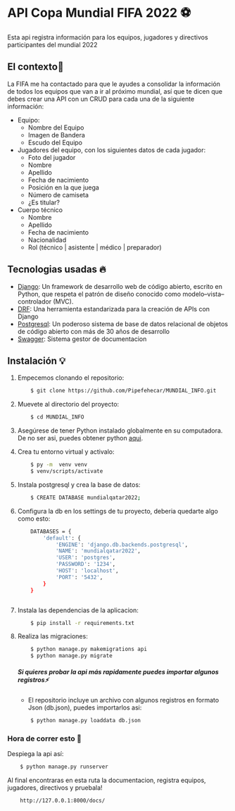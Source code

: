 # API Copa Mundial FIFA 2022 ⚽

Esta api registra información para los equipos, jugadores y directivos participantes del mundial 2022

## El contexto👀

La FIFA me ha contactado para que le ayudes a consolidar la información de todos los equipos que
van a ir al próximo mundial, así que te dicen que debes crear una API con un CRUD para cada una
de la siguiente información:

* Equipo:
  * Nombre del Equipo
  * Imagen de Bandera
  * Escudo del Equipo
* Jugadores del equipo, con los siguientes datos de cada jugador:
  * Foto del jugador
  * Nombre
  * Apellido
  * Fecha de nacimiento
  * Posición en la que juega
  * Número de camiseta
  * ¿Es titular?
* Cuerpo técnico
  * Nombre
  * Apellido
  * Fecha de nacimiento
  * Nacionalidad
  * Rol (técnico | asistente | médico | preparador)

## Tecnologias usadas 🔥

* [Django](https://www.djangoproject.com/): Un framework de desarrollo web de código abierto, escrito en Python, que respeta el patrón de diseño conocido como modelo–vista–controlador (MVC).
* [DRF](www.django-rest-framework.org/): Una herramienta estandarizada para la creación de APIs con Django
* [Postgresql](https://www.postgresql.org/): Un poderoso sistema de base de datos relacional de objetos de código abierto con más de 30 años de desarrollo
* [Swagger](https://www.postgresql.org/): Sistema gestor de documentacion

## Instalación 💡

1. Empecemos clonando el repositorio:

   ```bash
       $ git clone https://github.com/Pipefehecar/MUNDIAL_INFO.git
   ```
2. Muevete al directorio del proyecto:

   ```bash
       $ cd MUNDIAL_INFO
   ```
3. Asegúrese de tener Python instalado globalmente en su computadora. De no ser asi, puedes obtener python [aqui](https://www.python.org).
4. Crea tu entorno virtual y activalo:

   ```bash
       $ py -m  venv venv
       $ venv/scripts/activate
   ```
5. Instala postgresql y crea la base de datos:

   ```bash
       $ CREATE DATABASE mundialqatar2022;
   ```
6. Configura la db en los settings de tu proyecto, deberia quedarte algo como esto:

   ```bash
       DATABASES = {
           'default': {
               'ENGINE': 'django.db.backends.postgresql',
               'NAME': 'mundialqatar2022',
               'USER': 'postgres',
               'PASSWORD': '1234',
               'HOST': 'localhost',
               'PORT': '5432',
           }
       }



   ```
7. Instala las dependencias de la aplicacion:

   ```bash
       $ pip install -r requirements.txt
   ```
8. Realiza las migraciones:

   ```bash
       $ python manage.py makemigrations api
       $ python manage.py migrate
   ```


    ##### Si quieres probar la api más rapidamente puedes importar algunos registros⚡️

    * El repositorio incluye un archivo con algunos registros en formato Json (db.json),  puedes importarlos asi:
    ```bash
        $ python manage.py loaddata db.json
    ```
### Hora de correr esto 🚀

Despiega la api así:

```bash
    $ python manage.py runserver
```


Al final encontraras en esta ruta la documentacion, registra equipos, jugadores, directivos y pruebala!

```bash
    http://127.0.0.1:8000/docs/
```
